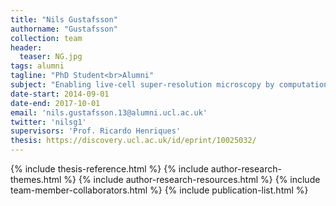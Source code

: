 ```yaml
---
title: "Nils Gustafsson"
authorname: "Gustafsson"
collection: team
header:
  teaser: NG.jpg
tags: alumni
tagline: "PhD Student<br>Alumni"
subject: "Enabling live-cell super-resolution microscopy by computational analysis and fluorescent probe design."
date-start: 2014-09-01
date-end: 2017-10-01
email: 'nils.gustafsson.13@alumni.ucl.ac.uk'
twitter: 'nilsg1'
supervisors: 'Prof. Ricardo Henriques'
thesis: https://discovery.ucl.ac.uk/id/eprint/10025032/
---
```


{% include thesis-reference.html %}
{% include author-research-themes.html %}
{% include author-research-resources.html %}
{% include team-member-collaborators.html %}
{% include publication-list.html %}

